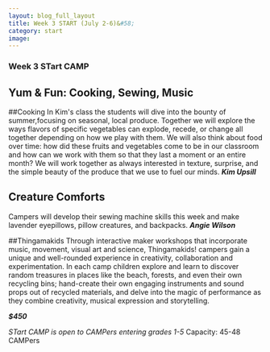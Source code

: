 ```yaml
---
layout: blog_full_layout
title: Week 3 START (July 2-6)&#58; 
category: start
image: 
---
```


### Week 3 STart CAMP
## Yum & Fun: Cooking, Sewing, Music

##Cooking
In Kim's class the students will dive into the bounty of summer,focusing on seasonal, local produce. Together we will explore the ways flavors of specific vegetables can explode, recede, or change all together depending on how we play with them. We will also think about food over time: how did these fruits and vegetables come to be in our classroom and how can we work with them so that they last a moment or an entire month? We will work together as always interested in texture, surprise, and the simple beauty of the produce that we use to fuel our minds.
**_Kim Upsill_**


## Creature Comforts
Campers will develop their sewing machine skills this week and make lavender eyepillows, pillow creatures, and backpacks.
**_Angie Wilson_**


##Thingamakids
Through interactive maker workshops that incorporate music, movement, visual art and science, Thingamakids! campers gain a unique and well-rounded experience in creativity, collaboration and experimentation. In each camp children explore and learn to discover random treasures in places like the beach, forests, and even their own recycling bins; hand-create their own engaging instruments and sound props out of recycled materials, and delve into the magic of performance as they combine creativity, musical expression and storytelling.




**_$450_**

*STart CAMP is open to CAMPers entering grades 1-5*
Capacity: 45-48 CAMPers